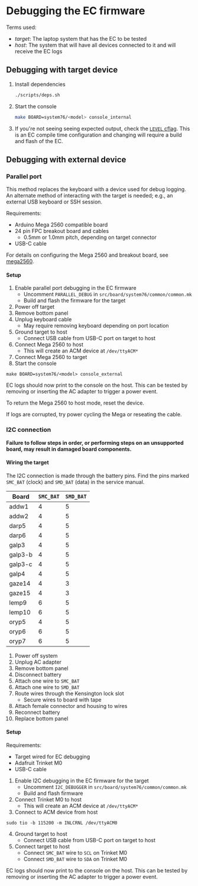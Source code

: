 # Debugging the EC firmware

Terms used:
- *target*: The laptop system that has the EC to be tested
- *host*: The system that will have all devices connected to it and
    will receive the EC logs

## Debugging with target device

1. Install dependencies
    ```bash
    ./scripts/deps.sh
    ```
1. Start the console
    ```bash
    make BOARD=system76/<model> console_internal
    ```
1. If you're not seeing seeing expected output, check the
  [`LEVEL` cflag][level_cflag]. This is an EC compile time configuration and
  changing will require a build and flash of the EC.

[level_cflag]: https://github.com/system76/ec/blob/01907011bb63/src/board/system76/common/common.mk#L31-L39

## Debugging with external device

### Parallel port

This method replaces the keyboard with a device used for debug logging.
An alternate method of interacting with the target is needed; e.g., an
external USB keyboard or SSH session.

Requirements:
- Arduino Mega 2560 compatible board
- 24 pin FPC breakout board and cables
    - 0.5mm or 1.0mm pitch, depending on target connector
- USB-C cable

For details on configuring the Mega 2560 and breakout board, see
[mega2560](./mega2560.md).

#### Setup

1. Enable parallel port debugging in the EC firmware
    - Uncomment `PARALLEL_DEBUG` in `src/board/system76/common/common.mk`
    - Build and flash the firmware for the target
2. Power off target
3. Remove bottom panel
4. Unplug keyboard cable
    - May require removing keyboard depending on port location
5. Ground target to host
    - Connect USB cable from USB-C port on target to host
6. Connect Mega 2560 to host
    - This will create an ACM device at `/dev/ttyACM*`
7. Connect Mega 2560 to target
8. Start the console
```
make BOARD=system76/<model> console_external
```

EC logs should now print to the console on the host. This can be tested
by removing or inserting the AC adapter to trigger a power event.

To return the Mega 2560 to host mode, reset the device.

If logs are corrupted, try power cycling the Mega or reseating the cable.

### I2C connection

**Failure to follow steps in order, or performing steps on an
unsupported board, may result in damaged board components.**

#### Wiring the target

The I2C connection is made through the battery pins. Find the pins marked
`SMC_BAT` (clock) and `SMD_BAT` (data) in the service manual.

Board       | `SMC_BAT` | `SMD_BAT`
------------|-----------|-----------
addw1       | 4         | 5
addw2       | 4         | 5
darp5       | 4         | 5
darp6       | 4         | 5
galp3       | 4         | 5
galp3-b     | 4         | 5
galp3-c     | 4         | 5
galp4       | 4         | 5
gaze14      | 4         | 3
gaze15      | 4         | 3
lemp9       | 6         | 5
lemp10      | 6         | 5
oryp5       | 4         | 5
oryp6       | 6         | 5
oryp7       | 6         | 5

1. Power off system
2. Unplug AC adapter
3. Remove bottom panel
4. Disconnect battery
5. Attach one wire to `SMC_BAT`
6. Attach one wire to `SMD_BAT`
7. Route wires through the Kensington lock slot
    - Secure wires to board with tape
8. Attach female connector and housing to wires
9. Reconnect battery
10. Replace bottom panel

#### Setup

Requirements:
- Target wired for EC debugging
- Adafruit Trinket M0
- USB-C cable

1. Enable I2C debugging in the EC firmware for the target
    - Uncomment `I2C_DEBUGGER` in `src/board/system76/common/common.mk`
    - Build and flash firmware
2. Connect Trinket M0 to host
    - This will create an ACM device at `/dev/ttyACM*`
3. Connect to ACM device from host
```
sudo tio -b 115200 -m INLCRNL /dev/ttyACM0
```
4. Ground target to host
    - Connect USB cable from USB-C port on target to host
5. Connect target to host
    - Connect `SMC_BAT` wire to `SCL` on Trinket M0
    - Connect `SMD_BAT` wire to `SDA` on Trinket M0

EC logs should now print to the console on the host. This can be tested
by removing or inserting the AC adapter to trigger a power event.

